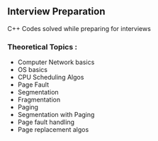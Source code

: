 ## Interview Preparation
C++ Codes solved while preparing for interviews

### Theoretical Topics : 
- Computer Network basics
- OS basics
- CPU Scheduling Algos
- Page Fault
- Segmentation 
- Fragmentation
- Paging
- Segmentation with Paging 
- Page fault handling
- Page replacement algos 
